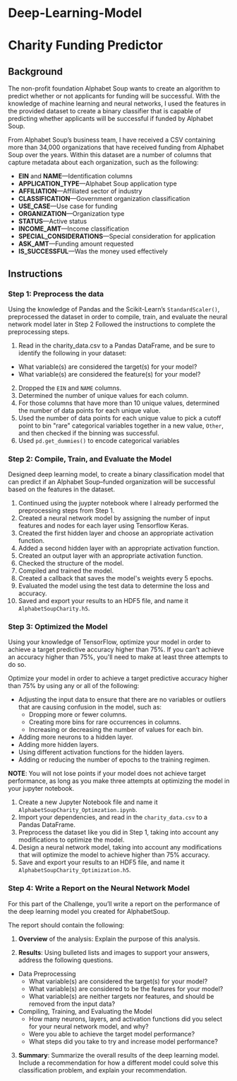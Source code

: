 # Deep-Learning-Model
# Charity Funding Predictor

## Background

The non-profit foundation Alphabet Soup wants to create an algorithm to predict whether or not applicants for funding will be successful. With the knowledge of machine learning and neural networks, I used the features in the provided dataset to create a binary classifier that is capable of predicting whether applicants will be successful if funded by Alphabet Soup.

From Alphabet Soup’s business team, I have received a CSV containing more than 34,000 organizations that have received funding from Alphabet Soup over the years. Within this dataset are a number of columns that capture metadata about each organization, such as the following:

* **EIN** and **NAME**—Identification columns
* **APPLICATION_TYPE**—Alphabet Soup application type
* **AFFILIATION**—Affiliated sector of industry
* **CLASSIFICATION**—Government organization classification
* **USE_CASE**—Use case for funding
* **ORGANIZATION**—Organization type
* **STATUS**—Active status
* **INCOME_AMT**—Income classification
* **SPECIAL_CONSIDERATIONS**—Special consideration for application
* **ASK_AMT**—Funding amount requested
* **IS_SUCCESSFUL**—Was the money used effectively

## Instructions

### Step 1: Preprocess the data

Using the knowledge of Pandas and the Scikit-Learn’s `StandardScaler()`, preprocessed the dataset in order to compile, train, and evaluate the neural network model later in Step 2
Followed the instructions to complete the preprocessing steps.

1. Read in the charity_data.csv to a Pandas DataFrame, and be sure to identify the following in your dataset:
  * What variable(s) are considered the target(s) for your model?
  * What variable(s) are considered the feature(s) for your model?
2. Dropped the `EIN` and `NAME` columns.
3. Determined the number of unique values for each column.
4. For those columns that have more than 10 unique values, determined the number of data points for each unique value.
6. Used the number of data points for each unique value to pick a cutoff point to bin "rare" categorical variables together in a new value, `Other`, and then checked if the binning was successful.
7. Used `pd.get_dummies()` to encode categorical variables

### Step 2: Compile, Train, and Evaluate the Model

Designed deep learning model, to create a binary classification model that can predict if an Alphabet Soup–funded organization will be successful based on the features in the dataset. 
1. Continued using the juypter notebook where I already performed the preprocessing steps from Step 1.
2. Created a neural network model by assigning the number of input features and nodes for each layer using Tensorflow Keras.
3. Created the first hidden layer and choose an appropriate activation function.
4. Added a second hidden layer with an appropriate activation function.
5. Created an output layer with an appropriate activation function.
6. Checked the structure of the model.
7. Compiled and trained the model.
8. Created a callback that saves the model's weights every 5 epochs.
9. Evaluated the model using the test data to determine the loss and accuracy.
10. Saved and export your results to an HDF5 file, and name it `AlphabetSoupCharity.h5`.

### Step 3: Optimized the Model

Using your knowledge of TensorFlow, optimize your model in order to achieve a target predictive accuracy higher than 75%. If you can't achieve an accuracy higher than 75%, you'll need to make at least three attempts to do so.

Optimize your model in order to achieve a target predictive accuracy higher than 75% by using any or all of the following:

* Adjusting the input data to ensure that there are no variables or outliers that are causing confusion in the model, such as:
  * Dropping more or fewer columns.
  * Creating more bins for rare occurrences in columns.
  * Increasing or decreasing the number of values for each bin.
* Adding more neurons to a hidden layer.
* Adding more hidden layers.
* Using different activation functions for the hidden layers.
* Adding or reducing the number of epochs to the training regimen.

**NOTE**: You will not lose points if your model does not achieve target performance, as long as you make three attempts at optimizing the model in your jupyter notebook.

1. Create a new Jupyter Notebook file and name it `AlphabetSoupCharity_Optimzation.ipynb`.
2. Import your dependencies, and read in the `charity_data.csv` to a Pandas DataFrame.
3. Preprocess the dataset like you did in Step 1, taking into account any modifications to optimize the model.
4. Design a neural network model, taking into account any modifications that will optimize the model to achieve higher than 75% accuracy.
5. Save and export your results to an HDF5 file, and name it `AlphabetSoupCharity_Optimization.h5`.

### Step 4: Write a Report on the Neural Network Model

For this part of the Challenge, you’ll write a report on the performance of the deep learning model you created for AlphabetSoup.

The report should contain the following:

1. **Overview** of the analysis: Explain the purpose of this analysis.

2. **Results**: Using bulleted lists and images to support your answers, address the following questions.

  * Data Preprocessing
    * What variable(s) are considered the target(s) for your model?
    * What variable(s) are considered to be the features for your model?
    * What variable(s) are neither targets nor features, and should be removed from the input data?
  * Compiling, Training, and Evaluating the Model
    * How many neurons, layers, and activation functions did you select for your neural network model, and why?
    * Were you able to achieve the target model performance?
    * What steps did you take to try and increase model performance?

3. **Summary**: Summarize the overall results of the deep learning model. Include a recommendation for how a different model could solve this classification problem, and explain your recommendation.

